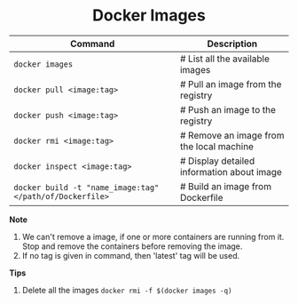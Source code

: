 <h1 align="center"> Docker Images </h1>

| Command                                                  | Description                                |
| -------------------------------------------------------- | ------------------------------------------ |
| `docker images`                                          | # List all the available images            |
| `docker pull <image:tag>`                                | # Pull an image from the registry          |
| `docker push <image:tag>`                                | # Push an image to the registry            |
| `docker rmi <image:tag>`                                 | # Remove an image from the local machine   |
| `docker inspect <image:tag>`                             | # Display detailed information about image |
| `docker build -t "name_image:tag" </path/of/Dockerfile>` | # Build an image from Dockerfile           |


**Note**

1. We can't remove a image, if one or more containers are running from it. Stop and remove the containers before removing the image.
2. If no tag is given in command, then 'latest' tag will be used.


**Tips**

1. Delete all the images
    `docker rmi -f $(docker images -q)`

    